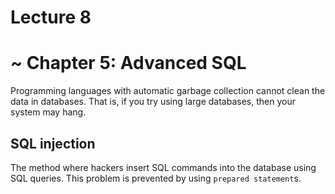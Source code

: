 # Lecture 8

# ~ Chapter 5: Advanced SQL

Programming languages with automatic garbage collection cannot clean the data in databases. That is, if you try using large databases, then your system may hang.

## SQL injection

The method where hackers insert SQL commands into the database using SQL queries. This problem is prevented by using `prepared statement`s.

